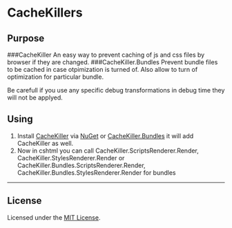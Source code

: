 # CacheKillers

## Purpose
###CacheKiller
An easy way to prevent caching of js and css files by browser if they are changed.
###CacheKiller.Bundles
Prevent bundle files to be cached in case otpimization is turned of. Also allow to turn of optimization for particular bundle.

Be carefull if you use any specific debug transformations in debug time they will not be applyed.

## Using
1. Install [CacheKiller](http://nuget.org/List/Packages/CacheKiller) via [NuGet](http://nuget.org) or [CacheKiller.Bundles](http://nuget.org/List/Packages/CacheKiller.Bundles) it will add CacheKiller as well.
2. Now in cshtml you can call CacheKiller.ScriptsRenderer.Render, CacheKiller.StylesRenderer.Render or CacheKiller.Bundles.ScriptsRenderer.Render, CacheKiller.Bundles.StylesRenderer.Render for bundles

<hr />

## License

Licensed under the [MIT License](http://www.opensource.org/licenses/mit-license.php).